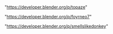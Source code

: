 "https://developer.blender.org/p/topaze"

"https://developer.blender.org/p/foyrneo7"

"https://developer.blender.org/p/smellslikedonkey"

 
